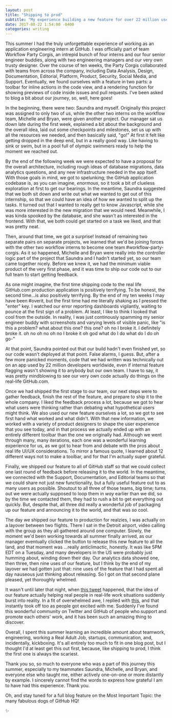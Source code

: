 ```yaml
---
layout: post
title: "Shipping to prod"
subtitle: "My experience building a new feature for over 22 million users"
date: 2017-08-22 1:54:00 -0400
categories: writing
---
```


This summer I had the truly unforgettable experience of working as an application engineering intern at GitHub. I was officially part of team Workflow Party Corgis, an intrepid bunch of four interns and our four senior engineer buddies, along with two engineering managers and our very own trusty designer. Over the course of ten weeks, the Party Corgis collaborated with teams from across the company, including Data Analysis, Design, Documentation, Editorial, Platform, Product, Security, Social Media, and Support. Eventually, we found ourselves with a feature in two parts: a toolbar for inline actions in the code view, and a rendering function for showing previews of code inside issues and pull requests. I've been asked to blog a bit about our journey, so, well, here goes!

In the beginning, there were two: Saundra and myself. Originally this project was assigned to only two of us, while the other two interns on the workflow team, Michelle and Bryan, were given another project. Our manager sat us down late during the first week, explained a bit about the background and the overall idea, laid out some checkpoints and milestones, set us up with all the resources we needed, and then basically said, "go!" At first it felt like getting dropped in the deep end, but in a really good way. Like having to sink or swim, but in a pool full of olympic swimmers ready to help the moment we reached out.

By the end of the following week we were expected to have a proposal for the overall architecture, including rough ideas of database migrations, data analytics questions, and any new infrastructure needed in the app itself. With those goals in mind, we got to spelunking; the GitHub application codebase is, as you can imagine, _enormous_, so it took a bit of clueless exploration at first to get our bearings. In the meantime, Saundra suggested that we both sit down and write out what we wanted to get out of this internship, so that we could have an idea of how we wanted to split up the tasks. It turned out that I wanted to really get to know Javascript, while she was more interested in the new migration that we would need. Meanwhile, I was kinda spooked by the database, and she wasn't as interested in the frontend. With that, we both could get started on a task we liked, and that was pretty neat.

Then, around that time, we got a surprise! Instead of remaining two separate pairs on separate projects, we learned that we'd be joining forces with the other two workflow interns to become one team #workflow-party-corgis. As it so happened, Michelle and Bryan were really into the controller logic part of the project that Saundra and I hadn't started yet, so our team came together nicely. Before we knew it, we had the minimum viable product of the very first phase, and it was time to ship our code out to our full team to start getting feedback.

As one might imagine, the first time shipping code to the real life GitHub.com production application is positively terrifying. To be honest, the second time...is also positively terrifying. By the end of my ten weeks I may have been #overit, but the first time had me literally shaking as I pressed the "enter" key. I watched our error reporting dashboards vigilantly, waiting to pounce at the first sign of a problem. At least, I like to think I looked that cool from the outside. In reality, I was just continously spamming my senior engineer buddy with screenshots and varying levels of visible panic, like "is this a problem? what about this one? this one? oh no I broke it. I definitely broke it. oh no oh no oh no I broke it oh god what do I do what do I do oh go-"

At that point, Saundra pointed out that our build hadn't even finished yet, so our code wasn't deployed at that point. False alarms, I guess. But, after a few more panicked moments, code that we had written was technically out on an app used by 22 million developers worldwide, even if internal feature flagging wasn't showing it to anybody but our own team. I have to say, it was pretty mindblowing to see our very own code actually do things on the real-life GitHub.com. 

Once we had shipped the first stage to our team, our next steps were to gather feedback, finish the rest of the feature, and prepare to ship it to the whole company. I liked the feedback process a lot, because we got to hear what users were thinking rather than debating what hypothetical users might think. We also used our new feature ourselves a lot, so we got to see first hand what worked and what didn't. With that new information, we worked with a variety of product designers to shape the user experience that you see today, and in that process we actually ended up with an entirely different toolbar than the one we originally had. Although we went through many, many iterations, each one was a wonderful learning experience for us, as we got to hear from and debate with the pros about real life UI/UX considerations. To mirror a famous quote, I learned about 12 different ways not to make a toolbar, and for that I'm actually super grateful.

Finally, we shipped our feature to all of GitHub staff so that we could collect one last round of feedback before releasing it to the world. In the meantime, we connected with the Support, Documentation, and Editorial teams so that we could share not just new functionality, but a fully useful feature out to as many users as possible. Shoutout to all three of those teams, big time; turns out we were actually supposed to loop them in _way_ earlier than we did, so by the time we contacted them, they had to rush a bit to get everything out quickly. But, despite that, all three did really a wonderful job of packaging up our feature and announcing it to the world, and that was _so_ cool.

The day we shipped our feature to production for realzies, I was actually on a layover between two flights. There I sat in the Detroit airport, video calling with the group as they all gathered around one computer. Slowly, the moment we'd been working towards all summer finally arrived, as our manager eventually clicked the button to release this new feature to all the land, and that moment was ...really anticlimactic, honestly. It was like 5PM EDT on a Tuesday, and many developers in the US were probably just humming about, winding down their day. Our analytics data showed one, then three, then nine uses of our feature, but I think by the end of my layover we had gotten just that: nine uses of the feature that I had spent all day nauseous just thinking about releasing. So I got on that second plane pleased, yet thoroughly whelmed.

It wasn't until later that night, when [this tweet](https://twitter.com/left_pad/status/895078955488862209) happened, that the idea of our feature actually helping real people in real-life work situations suddenly burst into reality. In a fit of overwhelmed awe, I replied with [this](https://twitter.com/galantlex/status/895180968864120834), and that instantly took off too as people got excited with me. Suddenly I've found this wonderful community on Twitter and GitHub of people who support and promote each others' work, and it has been such an amazing thing to discover. 

Overall, I spent this summer learning an incredible amount about teamwork, engineering, working a Real Adult Job, startups, communication, and, incidentally, kickboxing. It's all entirely too much to fit in one blog post, but I thought I'd at least get this out first, because, like shipping to prod, I think the first one is always the scariest. 

Thank you so, so much to everyone who was a part of this journey this summer, especially to my teammates Saundra, Michelle, and Bryan, and everyone else who taught me, either actively one-on-one or more distantly by example. I sincerely cannot find the words to express how grateful I am to have had this experience. Thank you.

Oh, and stay tuned for a full blog feature on the Most Important Topic: the many fabulous dogs of GitHub HQ!

✨